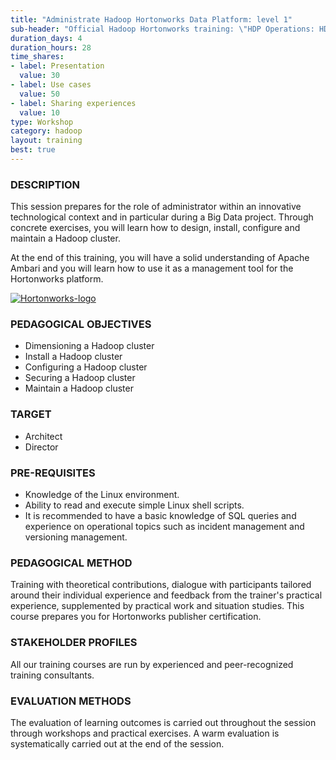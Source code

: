 ```yaml
---
title: "Administrate Hadoop Hortonworks Data Platform: level 1"
sub-header: "Official Hadoop Hortonworks training: \"HDP Operations: HDP Administration 1\""
duration_days: 4
duration_hours: 28
time_shares:
- label: Presentation
  value: 30
- label: Use cases
  value: 50
- label: Sharing experiences
  value: 10
type: Workshop
category: hadoop
layout: training
best: true
---
```


### DESCRIPTION
This session prepares for the role of administrator within an innovative technological context and in particular during a Big Data project. Through concrete exercises, you will learn how to design, install, configure and maintain a Hadoop cluster. 

At the end of this training, you will have a solid understanding of Apache Ambari and you will learn how to use it as a management tool for the Hortonworks platform.

[![Hortonworks-logo](//d1ri137x9edlub.cloudfront.net/uploads/training_partner/logo/2/large_HW_logo.png)](http://hortonworks.com/partner/octo)

### PEDAGOGICAL OBJECTIVES
* Dimensioning a Hadoop cluster
* Install a Hadoop cluster
* Configuring a Hadoop cluster
* Securing a Hadoop cluster
* Maintain a Hadoop cluster

### TARGET
* Architect
* Director

### PRE-REQUISITES
* Knowledge of the Linux environment.
* Ability to read and execute simple Linux shell scripts.
* It is recommended to have a basic knowledge of SQL queries and experience on operational topics such as incident management and versioning management.

### PEDAGOGICAL METHOD
Training with theoretical contributions, dialogue with participants tailored around their individual experience and feedback from the trainer's practical experience, supplemented by practical work and situation studies. 
This course prepares you for Hortonworks publisher certification.

### STAKEHOLDER PROFILES
All our training courses are run by experienced and peer-recognized training consultants.

### EVALUATION METHODS
The evaluation of learning outcomes is carried out throughout the session through workshops and practical exercises. A warm evaluation is systematically carried out at the end of the session.

